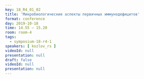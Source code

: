 ```yaml
---
key: 18_R4_01_02
title: 'Микробиологические аспекты первичных иммунодефицитов'
format: conference
day: 2019-10-18
time: 14.55 – 15.20
room: room-4
tags:
  - symposium-18-r4-1
speakers: [ kozlov_rs ]
videoId: null
presentation: null
draft: false
videoId: null
presentation: null
---
```

